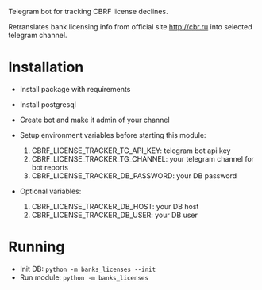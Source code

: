 Telegram bot for tracking CBRF license declines.

Retranslates bank licensing info from official site http://cbr.ru into selected telegram channel.

# Installation
- Install package with requirements
- Install postgresql
- Create bot and make it admin of your channel
- Setup environment variables before starting this module:
  1. CBRF_LICENSE_TRACKER_TG_API_KEY: telegram bot api key
  2. CBRF_LICENSE_TRACKER_TG_CHANNEL: your telegram channel for bot reports
  3. CBRF_LICENSE_TRACKER_DB_PASSWORD: your DB password

- Optional variables:
  1. CBRF_LICENSE_TRACKER_DB_HOST: your DB host
  2. CBRF_LICENSE_TRACKER_DB_USER: your DB user

# Running
- Init DB: ```python -m banks_licenses --init```
- Run module: ```python -m banks_licenses```

